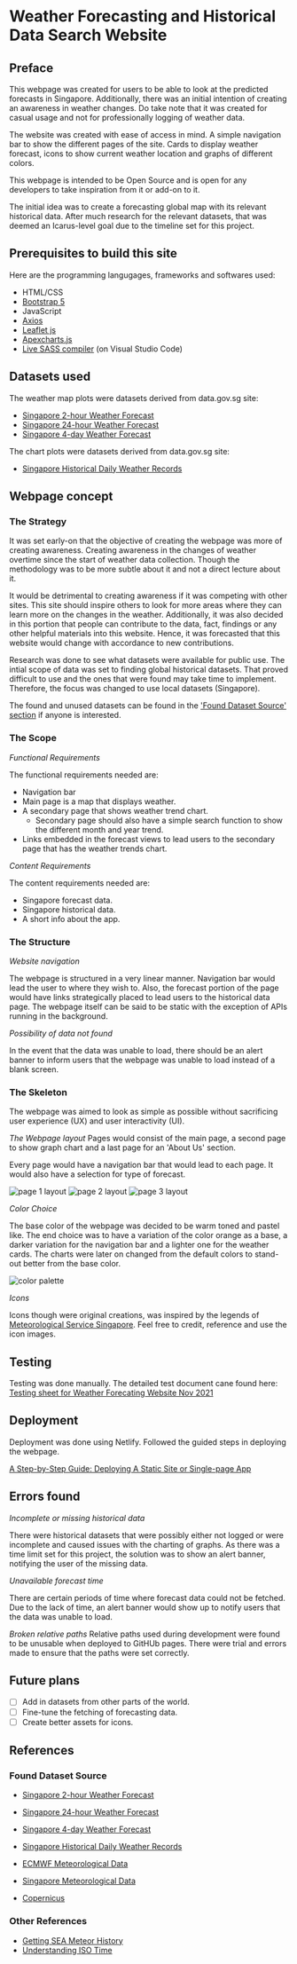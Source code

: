 # Weather Forecasting and Historical Data Search Website

## Preface
This webpage was created for users to be able to look at the predicted forecasts in Singapore. Additionally, there was an initial intention of creating an awareness in weather changes. Do take note that it was created for casual usage and not for professionally logging of weather data. 

The website was created with ease of access in mind. A simple navigation bar to show the different pages of the site. Cards to display weather forecast, icons to show current weather location and graphs of different colors.

This webpage is intended to be Open Source and is open for any developers to take inspiration from it or add-on to it. 

The initial idea was to create a forecasting global map with its relevant historical data. After much research for the relevant datasets, that was deemed an Icarus-level goal due to the timeline set for this project. 

## Prerequisites to build this site
Here are the programming langugages, frameworks and softwares used:
- HTML/CSS
- [Bootstrap 5](https://getbootstrap.com/docs/5.0/getting-started/introduction/)
- JavaScript
- [Axios](https://github.com/axios/axios)
- [Leaflet js](https://leafletjs.com/)
- [Apexcharts.js](https://apexcharts.com/)
- [Live SASS compiler](https://marketplace.visualstudio.com/items?itemName=ritwickdey.live-sass) (on Visual Studio Code)

## Datasets used
The weather map plots were datasets derived from data.gov.sg site:
- [Singapore 2-hour Weather Forecast](https://data.gov.sg/dataset/weather-forecast?resource_id=571ef5fb-ed31-48b2-85c9-61677de42ca9)
- [Singapore 24-hour Weather Forecast](https://data.gov.sg/dataset/weather-forecast?resource_id=9a8bd97e-0e38-46b7-bc39-9a2cb4a53a62)
- [Singapore 4-day Weather Forecast](https://data.gov.sg/dataset/weather-forecast?resource_id=4df6d890-f23e-47f0-add1-fd6d580447d1)

The chart plots were datasets derived from data.gov.sg site:
- [Singapore Historical Daily Weather Records](https://data.gov.sg/dataset/historical-daily-weather) 

## Webpage concept
### The Strategy
It was set early-on that the objective of creating the webpage was more of creating awareness. Creating awareness in the changes of weather overtime since the start of weather data collection. Though the methodology was to be more subtle about it and not a direct lecture about it.

It would be detrimental to creating awareness if it was competing with other sites. This site should inspire others to look for more areas where they can learn more on the changes in the weather. Additionally, it was also decided in this portion that people can contribute to the data, fact, findings or any other helpful materials into this website. Hence, it was forecasted that this website would change with accordance to new contributions. 

Research was done to see what datasets were available for public use. The intial scope of data was set to finding global historical datasets. That proved difficult to use and the ones that were found may take time to implement. Therefore, the focus was changed to use local datasets (Singapore).

The found and unused datasets can be found in the ['Found Dataset Source' section](#found-dataset-source) if anyone is interested. 

### The Scope
*Functional Requirements*

The functional requirements needed are:
- Navigation bar 
- Main page is a map that displays weather.
- A secondary page that shows weather trend chart.
    - Secondary page should also have a simple search function
        to show the different month and year trend.
- Links embedded in the forecast views to lead users to 
    the secondary page that has the weather trends chart.

*Content Requirements*

The content requirements needed are:
- Singapore forecast data.
- Singapore historical data.
- A short info about the app.

### The Structure
*Website navigation*

The webpage is structured in a very linear manner. Navigation bar would lead the user to where they wish to. Also, the forecast portion of the page would have links strategically placed to lead users to the historical data page. The webpage itself can be said to be static with the exception of APIs running in the background. 

*Possibility of data not found*

In the event that the data was unable to load, there should be an alert banner to inform users that the webpage was unable to load instead of a blank screen.

### The Skeleton
The webpage was aimed to look as simple as possible without sacrificing user experience (UX) and user interactivity (UI).

*The Webpage layout*
Pages would consist of the main page, a second page to show graph chart and a last page for an 'About Us' section. 

Every page would have a navigation bar that would lead to each page. It would also have a selection for type of forecast.

![page 1 layout](readme-images/page1.JPG)
![page 2 layout](readme-images/page2.JPG)
![page 3 layout](readme-images/page3.JPG)

*Color Choice*

The base color of the webpage was decided to be warm toned and pastel like. The end choice was to have a variation of the color orange as a base, a darker variation for the navigation bar and a lighter one for the weather cards. The charts were later on changed from the default colors to stand-out better from the base color.

![color palette](readme-images/color_palette.jpg)

*Icons*

Icons though were original creations, was inspired by the legends of [Meteorological Service Singapore](http://www.weather.gov.sg/weather-forecast-24hrforecast/). Feel free to credit, reference and use the icon images.


## Testing 
Testing was done manually. The detailed test document cane found here:
[Testing sheet for Weather Forecating Website Nov 2021](readme-files/Nov2021_project1_tests.pdf)

## Deployment
Deployment was done using Netlify. Followed the guided steps in deploying the webpage.

[A Step-by-Step Guide: Deploying A Static Site or Single-page App](https://www.netlify.com/blog/2016/10/27/a-step-by-step-guide-deploying-a-static-site-or-single-page-app/)

## Errors found
*Incomplete or missing historical data*

There were historical datasets that were possibly either not logged or were incomplete and caused 
issues with the charting of graphs. As there was a time limit set for this project, the solution was to 
show an alert banner, notifying the user of the missing data.

*Unavailable forecast time*

There are certain periods of time where forecast data could not be fetched. Due to the lack of time, an alert 
banner would show up to notify users that the data was unable to load.

*Broken relative paths*
Relative paths used during development were found to be unusable when deployed to GitHUb pages. There were trial and errors made to ensure that the paths were set correctly.

## Future plans
- [ ] Add in datasets from other parts of the world.
- [ ] Fine-tune the fetching of forecasting data.
- [ ] Create better assets for icons.

## References

### Found Dataset Source
- [Singapore 2-hour Weather Forecast](https://data.gov.sg/dataset/weather-forecast?resource_id=571ef5fb-ed31-48b2-85c9-61677de42ca9)
- [Singapore 24-hour Weather Forecast](https://data.gov.sg/dataset/weather-forecast?resource_id=9a8bd97e-0e38-46b7-bc39-9a2cb4a53a62)
- [Singapore 4-day Weather Forecast](https://data.gov.sg/dataset/weather-forecast?resource_id=4df6d890-f23e-47f0-add1-fd6d580447d1)
- [Singapore Historical Daily Weather Records](https://data.gov.sg/dataset/historical-daily-weather)
- [ECMWF Meteorological Data](https://apps.ecmwf.int/datasets/)
- [Singapore Meteorological Data]()

- [Copernicus](https://cds.climate.copernicus.eu/api-how-to)

### Other References
- [Getting SEA Meteor History](https://www.researchgate.net/post/Where-can-I-get-a-meteorological-data-for-Southeast-Asia-countries-like-Malaysia-Thailand-or-Indonesia-consist-of-humidity-pressure-temp-etc)
- [Understanding ISO Time](https://www.progress.com/blogs/understanding-iso-8601-date-and-time-format)

